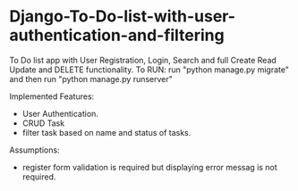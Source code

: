 # Django-To-Do-list-with-user-authentication-and-filtering

To Do list app with User Registration, Login, Search and full Create Read Update and DELETE functionality.
To RUN:
run "python manage.py migrate" and then run "python manage.py runserver"

Implemented Features:
- User Authentication.
- CRUD Task
- filter task based on name and status of tasks.



Assumptions:
- register form validation is required but displaying error messag is not required.


[^note]:
    Testcases are written for models and views.
